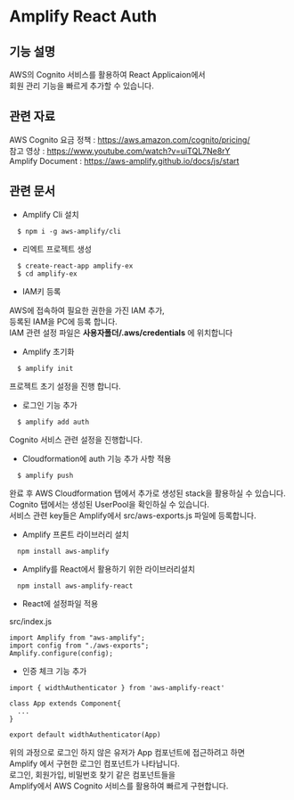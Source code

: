 # Amplify React Auth

## 기능 설명
AWS의 Cognito 서비스를 활용하여 React Applicaion에서 <br> 회원 관리 기능을 빠르게 추가할 수 있습니다.

## 관련 자료
AWS Cognito 요금 정책 : https://aws.amazon.com/cognito/pricing/ <br>
참고 영상 : https://www.youtube.com/watch?v=uiTQL7Ne8rY <br>
Amplify Document : https://aws-amplify.github.io/docs/js/start

## 관련 문서

* Amplify Cli 설치
```
  $ npm i -g aws-amplify/cli
```

*  리엑트 프로젝트 생성
```
  $ create-react-app amplify-ex
  $ cd amplify-ex
```

* IAM키 등록

AWS에 접속하여  필요한 권한을 가진 IAM 추가, <br> 등록된 IAM을 PC에 등록 합니다.<br>
IAM 관련 설정 파일은 **사용자폴더/.aws/credentials** 에 위치합니다

* Amplify 초기화
```
  $ amplify init
```
프로젝트 초기 설정을 진행 합니다.

* 로그인 기능 추가
```
  $ amplify add auth
```
Cognito 서비스 관련 설정을 진행합니다.

* Cloudformation에 auth 기능 추가 사항 적용
```
  $ amplify push
```
완료 후 AWS Cloudformation 탭에서 추가로 생성된 stack을 활용하실 수 있습니다. <br>
Cognito 탭에서는 생성된 UserPool을 확인하실 수 있습니다. <br>
서비스 관련 key들은 Amplify에서 src/aws-exports.js 파일에 등록합니다. <br>

* Amplify 프론트 라이브러리 설치
```
  npm install aws-amplify
```

* Amplify를 React에서 활용하기 위한 라이브러리설치
```
  npm install aws-amplify-react
```

* React에 설정파일 적용

src/index.js
```
import Amplify from "aws-amplify";
import config from "./aws-exports";
Amplify.configure(config);
```

* 인증 체크 기능 추가
```
import { widthAuthenticator } from 'aws-amplify-react'

class App extends Component{
  ...
}

export default widthAuthenticator(App)
```

위의 과정으로 로그인 하지 않은 유저가 App 컴포넌트에 접근하려고 하면 <br>
Amplify 에서 구현한 로그인 컴포넌트가 나타납니다. <br>
로그인, 회원가입, 비밀번호 찾기 같은 컴포넌트들을 <br> Amplify에서 AWS Cognito 서비스를 활용하여 빠르게 구현합니다.
